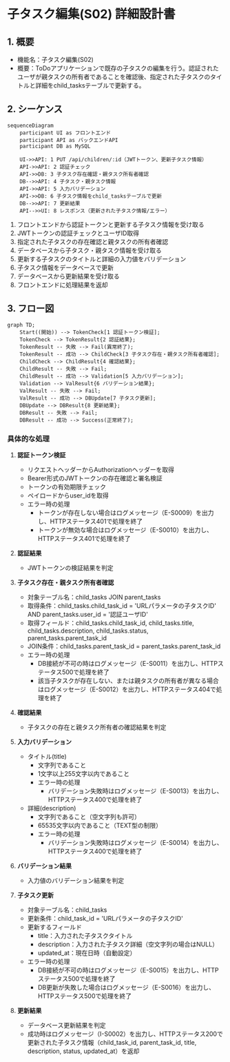 # 子タスク編集(S02) 詳細設計書

## 1. 概要
- 機能名：子タスク編集(S02)
- 概要：ToDoアプリケーションで既存の子タスクの編集を行う。認証されたユーザが親タスクの所有者であることを確認後、指定された子タスクのタイトルと詳細をchild_tasksテーブルで更新する。

## 2. シーケンス
```mermaid
sequenceDiagram
    participant UI as フロントエンド
    participant API as バックエンドAPI
    participant DB as MySQL

    UI->>API: 1 PUT /api/children/:id（JWTトークン、更新子タスク情報）
    API->>API: 2 認証チェック
    API->>DB: 3 子タスク存在確認・親タスク所有者確認
    DB-->>API: 4 子タスク・親タスク情報
    API->>API: 5 入力バリデーション
    API->>DB: 6 子タスク情報をchild_tasksテーブルで更新
    DB-->>API: 7 更新結果
    API-->>UI: 8 レスポンス（更新された子タスク情報/エラー）
```

1. フロントエンドから認証トークンと更新する子タスク情報を受け取る
2. JWTトークンの認証チェックとユーザID取得
3. 指定された子タスクの存在確認と親タスクの所有者確認
4. データベースから子タスク・親タスク情報を受け取る
5. 更新する子タスクのタイトルと詳細の入力値をバリデーション
6. 子タスク情報をデータベースで更新
7. データベースから更新結果を受け取る
8. フロントエンドに処理結果を返却

## 3. フロー図
```mermaid
graph TD;
    Start((開始)) --> TokenCheck[1 認証トークン検証];
    TokenCheck --> TokenResult{2 認証結果};
    TokenResult -- 失敗 --> Fail(異常終了);
    TokenResult -- 成功 --> ChildCheck[3 子タスク存在・親タスク所有者確認];
    ChildCheck --> ChildResult{4 確認結果};
    ChildResult -- 失敗 --> Fail;
    ChildResult -- 成功 --> Validation[5 入力バリデーション];
    Validation --> ValResult{6 バリデーション結果};
    ValResult -- 失敗 --> Fail;
    ValResult -- 成功 --> DBUpdate[7 子タスク更新];
    DBUpdate --> DBResult{8 更新結果};
    DBResult -- 失敗 --> Fail;
    DBResult -- 成功 --> Success(正常終了);
```

### 具体的な処理
1. **認証トークン検証**
    - リクエストヘッダーからAuthorizationヘッダーを取得
    - Bearer形式のJWTトークンの存在確認と署名検証
    - トークンの有効期限チェック
    - ペイロードからuser_idを取得
    - エラー時の処理
        - トークンが存在しない場合はログメッセージ（E-S0009）を出力し、HTTPステータス401で処理を終了
        - トークンが無効な場合はログメッセージ（E-S0010）を出力し、HTTPステータス401で処理を終了

2. **認証結果**
    - JWTトークンの検証結果を判定

3. **子タスク存在・親タスク所有者確認**
    - 対象テーブル名：child_tasks JOIN parent_tasks
    - 取得条件：child_tasks.child_task_id = 'URLパラメータの子タスクID' AND parent_tasks.user_id = '認証ユーザID'
    - 取得フィールド：child_tasks.child_task_id, child_tasks.title, child_tasks.description, child_tasks.status, parent_tasks.parent_task_id
    - JOIN条件：child_tasks.parent_task_id = parent_tasks.parent_task_id
    - エラー時の処理
        - DB接続が不可の時はログメッセージ（E-S0011）を出力し、HTTPステータス500で処理を終了
        - 該当子タスクが存在しない、または親タスクの所有者が異なる場合はログメッセージ（E-S0012）を出力し、HTTPステータス404で処理を終了

4. **確認結果**
    - 子タスクの存在と親タスク所有者の確認結果を判定

5. **入力バリデーション**
    - タイトル(title)
        - 文字列であること
        - 1文字以上255文字以内であること
        - エラー時の処理
            - バリデーション失敗時はログメッセージ（E-S0013）を出力し、HTTPステータス400で処理を終了
    - 詳細(description)
        - 文字列であること（空文字列も許可）
        - 65535文字以内であること（TEXT型の制限）
        - エラー時の処理
            - バリデーション失敗時はログメッセージ（E-S0014）を出力し、HTTPステータス400で処理を終了

6. **バリデーション結果**
    - 入力値のバリデーション結果を判定

7. **子タスク更新**
    - 対象テーブル名：child_tasks
    - 更新条件：child_task_id = 'URLパラメータの子タスクID'
    - 更新するフィールド
        - title：入力された子タスクタイトル
        - description：入力された子タスク詳細（空文字列の場合はNULL）
        - updated_at：現在日時（自動設定）
    - エラー時の処理
        - DB接続が不可の時はログメッセージ（E-S0015）を出力し、HTTPステータス500で処理を終了
        - DB更新が失敗した場合はログメッセージ（E-S0016）を出力し、HTTPステータス500で処理を終了

8. **更新結果**
    - データベース更新結果を判定
    - 成功時はログメッセージ（I-S0002）を出力し、HTTPステータス200で更新された子タスク情報（child_task_id, parent_task_id, title, description, status, updated_at）を返却